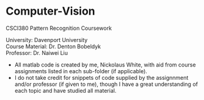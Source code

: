 # Computer-Vision
CSCI380 Pattern Recognition Coursework

University: Davenport University <br>
Course Material: Dr. Denton Bobeldyk <br>
Professor: Dr. Naiwei Liu <br>

* All matlab code is created by me, Nickolaus White, with aid from course assignments listed in each sub-folder (if applicable). 
* I do not take credit for snippets of code supplied by the assignnment and/or professor (if given to me), though I have
a great understanding of each topic and have studied all material.
